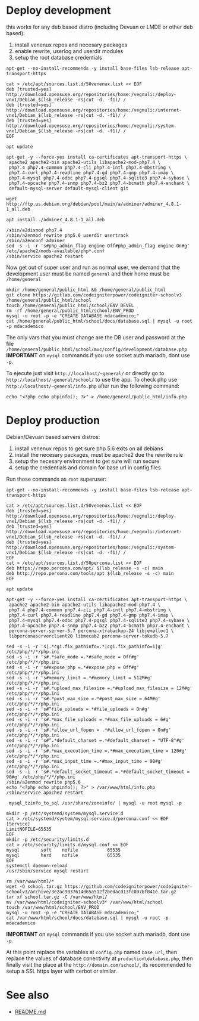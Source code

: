 
# Deploy development

this works for any deb based distro (including Devuan or LMDE or other deb based):

1. install venenux repos and necesary packages
2. enable rewrite, userlog and userdir modules
3. setup the root database credentials


```
apt-get --no-install-recommends -y install base-files lsb-release apt-transport-https

cat > /etc/apt/sources.list.d/50venenux.list << EOF
deb [trusted=yes] http://download.opensuse.org/repositories/home:/vegnuli:/deploy-vnx1/Debian_$(lsb_release -rs|cut -d. -f1)/ /
deb [trusted=yes] http://download.opensuse.org/repositories/home:/vegnuli:/internet-vnx1/Debian_$(lsb_release -rs|cut -d. -f1)/ /
deb [trusted=yes] http://download.opensuse.org/repositories/home:/vegnuli:/system-vnx1/Debian_$(lsb_release -rs|cut -d. -f1)/ /
EOF

apt update

apt-get -y --force-yes install ca-certificates apt-transport-https \
 apache2 apache2-bin apache2-utils libapache2-mod-php7.4 \
 php7.4 php7.4-common php7.4-cli php7.4-intl php7.4-mbstring \
 php7.4-curl php7.4-readline php7.4-gd php7.4-gmp php7.4-imap \
 php7.4-mysql php7.4-odbc php7.4-pgsql php7.4-sqlite3 php7.4-sybase \
 php7.4-opcache php7.4-snmp php7.4-bz2 php7.4-bcmath php7.4-enchant \
 default-mysql-server default-mysql-client git

wget http://ftp.us.debian.org/debian/pool/main/a/adminer/adminer_4.8.1-1_all.deb

apt install ./adminer_4.8.1-1_all.deb

/sbin/a2dismod php7.4
/sbin/a2enmod rewrite php5.6 userdir usertrack
/sbin/a2enconf adminer
sed -s -i -r 's#php_admin_flag engine Off#php_admin_flag engine On#g' /etc/apache2/mods-available/php*.conf
/sbin/service apache2 restart
```

Now get out of super user and run as normal user, we demand that the 
development user must be named `general` and their home must be `/home/general`

```
mkdir /home/general/public_html && /home/general/public_html
git clone https://gitlab.com/codeigniterpower/codeigniter-schoolv3 /home/general/public_html/school
touch /home/general/public_html/school/ENV_DEVEL
rm -rf /home/general/public_html/school/ENV_PROD
mysql -u root -p -e "CREATE DATABASE mdacademico;"
cat /home/general/public_html/school/docs/database.sql | mysql -u root -p mdacademico
```

The only vars that you must change are the DB user and password at
the file `/home/general/public_html/school/mvc/config/development/database.php`
**IMPORTANT** on `mysql` commands if you use socket auth mariadb, dont use `-p`.

To ejecute just visit `http://localhost/~general/` or 
directly go to `http://localhost/~general/school/` to use the app.
To check php use `http://localhost/~general/info.php` after 
run the following command:

```
echo "<?php echo phpinfo(); ?>" > /home/general/public_html/info.php
```

# Deploy production

Debian/Devuan based servers distros:

1. install venenux repos to get sure php 5.6 exits on all debians
2. install the necesary packages, must be apache2 due the rewrite rule
3. setup the necesary environment to get sure will run secure
4. setup the credentials and domain for base url in config files

Run those commands as `root` superuser:

```
apt-get --no-install-recommends -y install base-files lsb-release apt-transport-https

cat > /etc/apt/sources.list.d/50venenux.list << EOF
deb [trusted=yes] http://download.opensuse.org/repositories/home:/vegnuli:/deploy-vnx1/Debian_$(lsb_release -rs|cut -d. -f1)/ /
deb [trusted=yes] http://download.opensuse.org/repositories/home:/vegnuli:/internet-vnx1/Debian_$(lsb_release -rs|cut -d. -f1)/ /
deb [trusted=yes] http://download.opensuse.org/repositories/home:/vegnuli:/system-vnx1/Debian_$(lsb_release -rs|cut -d. -f1)/ /
EOF
cat > /etc/apt/sources.list.d/50percona.list << EOF
deb https://repo.percona.com/apt/ $(lsb_release -s -c) main
deb http://repo.percona.com/tools/apt $(lsb_release -s -c) main
EOF

apt update

apt-get -y --force-yes install ca-certificates apt-transport-https \
 apache2 apache2-bin apache2-utils libapache2-mod-php7.4 \
 php7.4 php7.4-common php7.4-cli php7.4-intl php7.4-mbstring \
 php7.4-curl php7.4-readline php7.4-gd php7.4-gmp php7.4-imap \
 php7.4-mysql php7.4-odbc php7.4-pgsql php7.4-sqlite3 php7.4-sybase \
 php7.4-opcache php7.4-snmp php7.4-bz2 php7.4-bcmath php7.4-enchant \
 percona-server-server-5.7 percona-xtrabackup-24 libjemalloc1 \
 libperconaserverclient20 libmecab2 percona-server-tokudb-5.7

sed -s -i -r 's|.*cgi.fix_pathinfo=.*|cgi.fix_pathinfo=1|g' /etc/php/*/*/php.ini
sed -s -i -r 's#.*safe_mode =.*#safe_mode = Off#g' /etc/php/*/*/php.ini
sed -s -i -r 's#expose_php =.*#expose_php = Off#g' /etc/php/*/*/php.ini
sed -s -i -r 's#memory_limit =.*#memory_limit = 512M#g' /etc/php/*/*/php.ini
sed -s -i -r 's#.*upload_max_filesize =.*#upload_max_filesize = 12M#g' /etc/php/*/*/php.ini
sed -s -i -r 's#.*post_max_size =.*#post_max_size = 64M#g' /etc/php/*/*/php.ini
sed -s -i -r 's#^file_uploads =.*#file_uploads = On#g' /etc/php/*/*/php.ini
sed -s -i -r 's#.*max_file_uploads =.*#max_file_uploads = 6#g' /etc/php/*/*/php.ini
sed -s -i -r 's#.*allow_url_fopen = .*#allow_url_fopen = On#g' /etc/php/*/*/php.ini
sed -s -i -r 's#^.*default_charset =.*#default_charset = "UTF-8"#g' /etc/php/*/*/php.ini
sed -s -i -r 's#.*max_execution_time =.*#max_execution_time = 120#g' /etc/php/*/*/php.ini
sed -s -i -r 's#.*max_input_time =.*#max_input_time = 90#g' /etc/php/*/*/php.ini
sed -s -i -r 's#.*default_socket_timeout =.*#default_socket_timeout = 90#g' /etc/php/*/*/php.ini
/sbin/a2enmod rewrite php5.6
echo "<?php echo phpinfo(); ?>" > /var/www/html/info.php
/sbin/service apache2 restart

 mysql_tzinfo_to_sql /usr/share/zoneinfo/ | mysql -u root mysql -p

mkdir -p /etc/systemd/system/mysql.service.d
cat > /etc/systemd/system/mysql.service.d/percona.conf << EOF
[Service]
LimitNOFILE=65535
EOF
mkdir -p /etc/security/limits.d
cat > /etc/security/limits.d/mysql.conf << EOF
mysql        soft    nofile           65535
mysql        hard    nofile           65535
EOF
systemctl daemon-reload
/usr/sbin/service mysql restart

rm /var/www/html/*
wget -O school.tar.gz https://github.com/codeigniterpower/codeigniter-schoolv3/archive/3e2ac9037614d65a512f2bedacd13fc097bf041e.tar.gz
tar xf school.tar.gz -C /var/www/html/
mv /var/www/html/codeigniter-schoolv3* /var/www/html/school
touch /var/www/html/school/ENV_PROD
mysql -u root -p -e "CREATE DATABASE mdacademico;"
cat /var/www/html/school/docs/database.sql | mysql -u root -p mdacademico
```

**IMPORTANT** on `mysql` commands if you use socket auth mariadb, dont use `-p`.

At this point replace the variables at `config.php` named `base_url`, 
then replace the values of database conectivity at `production\database.php`, 
then finally visit the place at the `http://domain.com/school/`, 
its recommended to setup a SSL https layer with cerbot or similar.

# See also

* [README.md](README.md)
